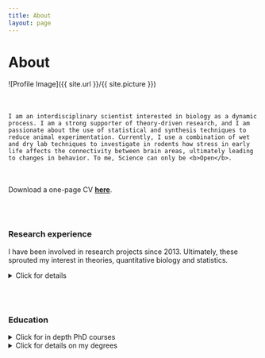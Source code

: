 ```yaml
---
title: About
layout: page
---
```

<h1>About </h1>

![Profile Image]({{ site.url }}/{{ site.picture }})

<p style="margin-top: 50px;">
    
    I am an interdisciplinary scientist interested in biology as a dynamic process. I am a strong supporter of theory-driven research, and I am passionate about the use of statistical and synthesis techniques to reduce animal experimentation. Currently, I use a combination of wet and dry lab techniques to investigate in rodents how stress in early life affects the connectivity between brain areas, ultimately leading to changes in behavior. To me, Science can only be <b>Open</b>. 
    
</p>

<br><br>
Download a one-page CV [**here**](assets/Bonapersona_CV_Feb2021_onePage.pdf).


<br><br>

<h3>Research experience</h3>
<p>
    I have been involved in research projects since 2013. Ultimately, these sprouted my interest in theories, quantitative biology and statistics.
</p>
    
<details>
  <summary>Click for details</summary>

|  Position | Supervisor | Affiliation |  Brief description | When | 
|:---------:|:---------:|:---------:|:---------:|:---------:|
| PhD candidate | Prof. dr. Joëls & Prof. Hoijtink | UMC Utrecht Brain Center & Dept. Methodology & Statistics Utrecht University (NL) |  Combination of wet and dry lab techniques to give a global overview on the effects of stress on the brain | Sep 2017 - present | 
| Master Internship | Prof. dr. Walker | University of Edinburgh (UK) | In vitro and in vivo experiments to investigate glucocorticoids' delivery to tissues | Feb 2017 - July 2017 |
| Master Internship | Dr. Sarabdjitsingh (lab Joëls) | Brain Center Rudolf Magnus (NL) | Stress receptors and HPA axis reactivity in rodent model | Nov 2015 - Nov 2016 |
| Bachelor thesis | Dr. de Graaff | Wilhelmina Kinderziekenhuis (NL) | Music intervention to prevent emergence delirium in children after anaesthesia | July 2014 - May 2015 |
| Bachelor Internship | Dr. van Campen (lab Joëls) | Brain Center Rudolf Magnus (NL) | Quantification with Neurolucida of neuronal spine density in a mouse model of epilepsy | Aug 2013 - March 2014 |


</details>


<br><br>

<h3>Education</h3>

<details>
  <summary>Click for in depth PhD courses</summary>

    
    **In depth courses**
    
    - Advanced Omics for Life Sciences (CS&D, Nov 2020)
    - Individual participant data meta-analyses (Julius Center, June 2020)
    - Neurobiology of stress and resilience (NSAS, August 2018)
    - Writing reproducible code (UU, Dec 2019)
    - Systematic reviews and meta-analyses of preclinical animal studies (Radboud UMC, May 2019) 
    
    **Soft skills courses**
    
    - Analytic storytelling (Sep 2020)
    - Science communication (May-June 2019)
    - Explore personal qualities (2020)
    - Personal competences (July 2019)
    
    - This thing called Science (Jan-Dec 2018)
    
    

</details>
   
<details>
  <summary>Click for details on my degrees</summary>

    
|  Degree | University | Additional activities | Grade | When |
|---------|----------|----------|----------|----------|
| PhD candidate | UMC Utrecht Brain Center & Dept. Methodology & Statistics Utrecht University (NL) |  PhD representative (2017-present), PhD council (2018-2019) | | Sep 2017 - present | 
| Master Neuroscience and Cognition | Utrecht University (NL) |  Chief student Journal Neuroscience & Cognition (2015-2016), Master students' representative (2015-2017) | cum laude | Sep 2015 - August 2017 | 
| Bachelor of Science (minor Psychology and Statistics) | University College Utrecht (Liberal Arts and Sciences, NL) |  Chair committee MusicCo (2013-2015) | cum laude | Sep 2012 - July 2017 |
| Diploma Piano performance | Conservatorium Alessandria (IT) | Also student at conservatorium Vicenza, musical institute 'Puccini' (Gallarate, IT), international academy 'Cortot' (IT), masterclasses at 'Santa Cecilia' (IT) and 'Braine l'Alleaud' (BE) | 9.5/10 | Sep 2006 - Feb 2016 |


</details>
